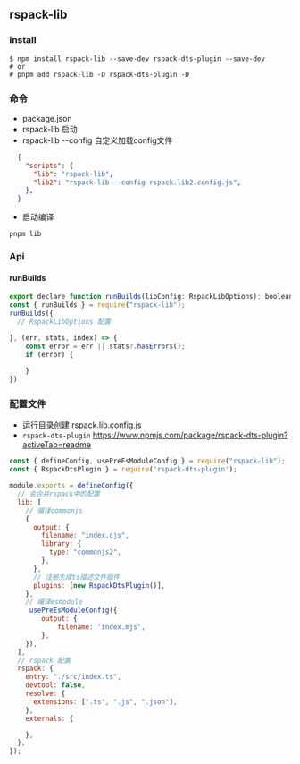## rspack-lib

### install
```shell
$ npm install rspack-lib --save-dev rspack-dts-plugin --save-dev
# or
# pnpm add rspack-lib -D rspack-dts-plugin -D
```

### 命令
- package.json
- rspack-lib 启动
- rspack-lib --config 自定义加载config文件
```json
  {
    "scripts": {
      "lib": "rspack-lib",
      "lib2": "rspack-lib --config rspack.lib2.config.js",
    },
  }
```
- 启动编译
```shell
pnpm lib
```

### Api
#### runBuilds
```js
export declare function runBuilds(libConfig: RspackLibOptions): boolean;
const { runBuilds } = require("rspack-lib");
runBuilds({
  // RspackLibOptions 配置

}, (err, stats, index) => {
    const error = err || stats?.hasErrors();
    if (error) {
      
    }
})
```

### 配置文件
- 运行目录创建 rspack.lib.config.js
- `rspack-dts-plugin` https://www.npmjs.com/package/rspack-dts-plugin?activeTab=readme
```js
const { defineConfig, usePreEsModuleConfig } = require("rspack-lib");
const { RspackDtsPlugin } = require('rspack-dts-plugin');

module.exports = defineConfig({
  // 会合并rspack中的配置
  lib: [
    // 编译commonjs
    {
      output: {
        filename: "index.cjs",
        library: {
          type: "commonjs2",
        },
      },
      // 注册生成ts描述文件插件
      plugins: [new RspackDtsPlugin()],
    },
    // 编译esmodule
     usePreEsModuleConfig({
        output: {
            filename: 'index.mjs',
        },
    }),
  ],
  // rspack 配置
  rspack: {
    entry: "./src/index.ts",
    devtool: false,
    resolve: {
      extensions: [".ts", ".js", ".json"],
    },
    externals: {

    },
  },
});
```
